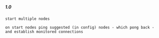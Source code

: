 #####  1.0
    start multiple nodes
    
    on start nodes ping suggested (in config) nodes - which pong back - and establish monitored connections